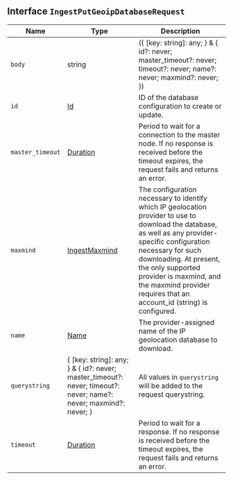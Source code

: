 ## Interface `IngestPutGeoipDatabaseRequest`

| Name | Type | Description |
| - | - | - |
| `body` | string | ({ [key: string]: any; } & { id?: never; master_timeout?: never; timeout?: never; name?: never; maxmind?: never; }) | All values in `body` will be added to the request body. |
| `id` | [Id](./Id.md) | ID of the database configuration to create or update. |
| `master_timeout` | [Duration](./Duration.md) | Period to wait for a connection to the master node. If no response is received before the timeout expires, the request fails and returns an error. |
| `maxmind` | [IngestMaxmind](./IngestMaxmind.md) | The configuration necessary to identify which IP geolocation provider to use to download the database, as well as any provider-specific configuration necessary for such downloading. At present, the only supported provider is maxmind, and the maxmind provider requires that an account_id (string) is configured. |
| `name` | [Name](./Name.md) | The provider-assigned name of the IP geolocation database to download. |
| `querystring` | { [key: string]: any; } & { id?: never; master_timeout?: never; timeout?: never; name?: never; maxmind?: never; } | All values in `querystring` will be added to the request querystring. |
| `timeout` | [Duration](./Duration.md) | Period to wait for a response. If no response is received before the timeout expires, the request fails and returns an error. |
